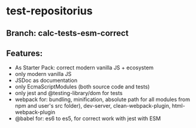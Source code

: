 # test-repositorius
## Branch: calc-tests-esm-correct
## Features:
* As Starter Pack: correct modern vanilla JS + ecosystem
* only modern vanilla JS
* JSDoc as documentation
* only EcmaScriptModules (both source code and tests) 
* only jest and @testing-library/dom for tests
* webpack for: bundling, minification, absolute path for all modules from npm and user's src folder), dev-server, clean-webpack-plugin, html-webpack-plugin
* @babel for: es6 to es5, for correct work with jest with ESM 
